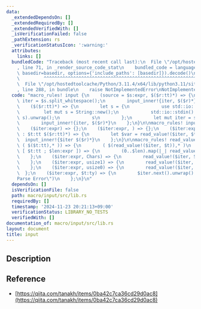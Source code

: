 ```yaml
---
data:
  _extendedDependsOn: []
  _extendedRequiredBy: []
  _extendedVerifiedWith: []
  _isVerificationFailed: false
  _pathExtension: rs
  _verificationStatusIcon: ':warning:'
  attributes:
    links: []
  bundledCode: "Traceback (most recent call last):\n  File \"/opt/hostedtoolcache/Python/3.11.4/x64/lib/python3.11/site-packages/onlinejudge_verify/documentation/build.py\"\
    , line 71, in _render_source_code_stat\n    bundled_code = language.bundle(stat.path,\
    \ basedir=basedir, options={'include_paths': [basedir]}).decode()\n          \
    \         ^^^^^^^^^^^^^^^^^^^^^^^^^^^^^^^^^^^^^^^^^^^^^^^^^^^^^^^^^^^^^^^^^^^^^^^^^^^^^^^^^\n\
    \  File \"/opt/hostedtoolcache/Python/3.11.4/x64/lib/python3.11/site-packages/onlinejudge_verify/languages/rust.py\"\
    , line 288, in bundle\n    raise NotImplementedError\nNotImplementedError\n"
  code: "macro_rules! input {\n    (source = $s:expr, $($r:tt)*) => {\n        let\
    \ iter = $s.split_whitespace();\n        input_inner!{iter, $($r)*}\n    };\n\
    \    ($($r:tt)*) => {\n        let s = {\n            use std::io::Read;\n   \
    \         let mut s = String::new();\n            std::io::stdin().read_to_string(&mut\
    \ s).unwrap();\n            s\n        };\n        let mut iter = s.split_whitespace();\n\
    \        input_inner!{iter, $($r)*}\n    };\n}\n\nmacro_rules! input_inner {\n\
    \    ($iter:expr) => {};\n    ($iter:expr, ) => {};\n    ($iter:expr, $var:ident\
    \ : $t:tt $($r:tt)*) => {\n        let $var = read_value!($iter, $t);\n      \
    \  input_inner!{$iter $($r)*}\n    };\n}\n\nmacro_rules! read_value {\n    ($iter:expr,\
    \ ( $($t:tt),* )) => {\n        ( $(read_value!($iter, $t)),* )\n    };\n    ($iter:expr,\
    \ [ $t:tt ; $len:expr ]) => {\n        (0..$len).map(|_| read_value!($iter, $t)).collect::<Vec<_>>()\n\
    \    };\n    ($iter:expr, Chars) => {\n        read_value!($iter, String).chars().collect::<Vec<char>>()\n\
    \    };\n    ($iter:expr, usize1) => {\n        read_value!($iter, usize) - 1\n\
    \    };\n    ($iter:expr, usize0) => {\n        read_value!($iter, usize)\n  \
    \  };\n    ($iter:expr, $t:ty) => {\n        $iter.next().unwrap().parse::<$t>().expect(\"\
    Parse Error\")\n    };\n}\n"
  dependsOn: []
  isVerificationFile: false
  path: macro/input/src/lib.rs
  requiredBy: []
  timestamp: '2024-11-23 20:21:13+09:00'
  verificationStatus: LIBRARY_NO_TESTS
  verifiedWith: []
documentation_of: macro/input/src/lib.rs
layout: document
title: input
---
```


## Description

## Reference

- [https://qiita.com/tanakh/items/0ba42c7ca36cd29d0ac8](https://qiita.com/tanakh/items/0ba42c7ca36cd29d0ac8)
